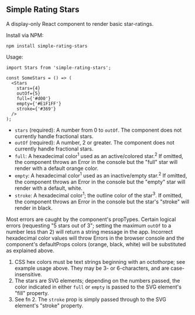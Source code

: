 ## Simple Rating Stars

A display-only React component to render basic star-ratings.

Install via NPM:

`npm install simple-rating-stars`

Usage:

```
import Stars from 'simple-rating-stars';

const SomeStars = () => (
  <Stars
    stars={4}
    outOf={5}
    full={'#d00'}
    empty={'#E1F1FF'}
    stroke={'#369'}
  />
);
```

* `stars` (required): A number from 0 to `outOf`. The component does not currently handle fractional stars.
* `outOf` (required): A number, 2 or greater. The component does not currently handle fractional stars.
* `full`: A hexadecimal color<sup>1</sup> used as an active/colored star.<sup>2</sup> If omitted, the component throws an Error in the console but the "full" star will render with a default orange color.
* `empty`: A hexadecimal color<sup>1</sup> used as an inactive/empty star.<sup>2</sup> If omitted, the component throws an Error in the console but the "empty" star will render with a default, white.
* `stroke`: A hexadecimal color<sup>1</sup>; the outline color of the star<sup>3</sup>. If omitted, the component throws an Error in the console but the star's "stroke" will render in black.

Most errors are caught by the component's propTypes. Certain logical errors (requesting "5 stars out of 3"; setting the maximum `outOf` to a number less than 2) will return a string message in the app. Incorrect hexadecimal color values will throw Errors in the browser console and the component's defaultProps colors (orange, black, white) will be substituted as explained above.

1. CSS hex colors must be text strings beginning with an octothorpe; see example usage above. They may be 3- or 6-characters, and are case-insensitive.
1. The stars are SVG elements; depending on the numbers passed, the color indicated in either `full` or `empty` is passed to the SVG element's "fill" property.
1. See fn 2. The `stroke` prop is simply passed through to the SVG element's "stroke" property.
